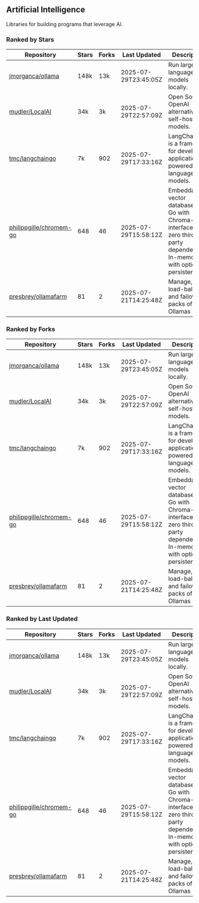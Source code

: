 ## Artificial Intelligence

Libraries for building programs that leverage AI.

### Ranked by Stars

| Repository | Stars | Forks | Last Updated | Description | 
|------------|-------|-------|--------------|-------------|
| [jmorganca/ollama](https://github.com/jmorganca/ollama) | 148k | 13k | 2025-07-29T23:45:05Z |  Run large language models locally. |
| [mudler/LocalAI](https://github.com/mudler/LocalAI) | 34k | 3k | 2025-07-29T22:57:09Z |  Open Source OpenAI alternative, self-host AI models. |
| [tmc/langchaingo](https://github.com/tmc/langchaingo) | 7k | 902 | 2025-07-29T17:33:16Z |  LangChainGo is a framework for developing applications powered by language models. |
| [philippgille/chromem-go](https://github.com/philippgille/chromem-go) | 648 | 46 | 2025-07-29T15:58:12Z |  Embeddable vector database for Go with Chroma-like interface and zero third-party dependencies. In-memory with optional persistence. |
| [presbrey/ollamafarm](https://github.com/presbrey/ollamafarm) | 81 | 2 | 2025-07-21T14:25:48Z |  Manage, load-balance, and failover packs of Ollamas |

### Ranked by Forks

| Repository | Stars | Forks | Last Updated | Description | 
|------------|-------|-------|--------------|-------------|
| [jmorganca/ollama](https://github.com/jmorganca/ollama) | 148k | 13k | 2025-07-29T23:45:05Z |  Run large language models locally. |
| [mudler/LocalAI](https://github.com/mudler/LocalAI) | 34k | 3k | 2025-07-29T22:57:09Z |  Open Source OpenAI alternative, self-host AI models. |
| [tmc/langchaingo](https://github.com/tmc/langchaingo) | 7k | 902 | 2025-07-29T17:33:16Z |  LangChainGo is a framework for developing applications powered by language models. |
| [philippgille/chromem-go](https://github.com/philippgille/chromem-go) | 648 | 46 | 2025-07-29T15:58:12Z |  Embeddable vector database for Go with Chroma-like interface and zero third-party dependencies. In-memory with optional persistence. |
| [presbrey/ollamafarm](https://github.com/presbrey/ollamafarm) | 81 | 2 | 2025-07-21T14:25:48Z |  Manage, load-balance, and failover packs of Ollamas |

### Ranked by Last Updated

| Repository | Stars | Forks | Last Updated | Description | 
|------------|-------|-------|--------------|-------------|
| [jmorganca/ollama](https://github.com/jmorganca/ollama) | 148k | 13k | 2025-07-29T23:45:05Z |  Run large language models locally. |
| [mudler/LocalAI](https://github.com/mudler/LocalAI) | 34k | 3k | 2025-07-29T22:57:09Z |  Open Source OpenAI alternative, self-host AI models. |
| [tmc/langchaingo](https://github.com/tmc/langchaingo) | 7k | 902 | 2025-07-29T17:33:16Z |  LangChainGo is a framework for developing applications powered by language models. |
| [philippgille/chromem-go](https://github.com/philippgille/chromem-go) | 648 | 46 | 2025-07-29T15:58:12Z |  Embeddable vector database for Go with Chroma-like interface and zero third-party dependencies. In-memory with optional persistence. |
| [presbrey/ollamafarm](https://github.com/presbrey/ollamafarm) | 81 | 2 | 2025-07-21T14:25:48Z |  Manage, load-balance, and failover packs of Ollamas |

